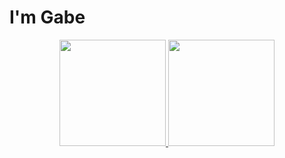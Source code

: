# I'm Gabe

<p align="center">
<a href="https://github.com/ebagabe">
  <img height="170em" src="https://github-readme-stats-eight-theta.vercel.app/api?username=ebagabe&show_icons=true&theme=onedark&include_all_commits=true&count_private=true"/>
  <img height="170em" src="https://github-readme-stats-eight-theta.vercel.app/api/top-langs/?username=ebagabe&layout=compact&langs_count=8&theme=onedark"/>
</a>
</p>




 
   

